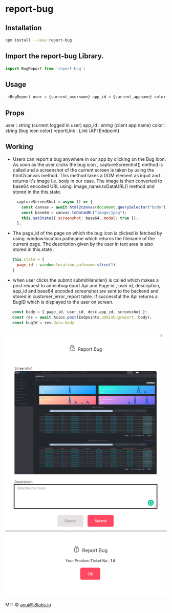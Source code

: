 # report-bug

## Installation
```bash
npm install --save report-bug
```
## Import the report-bug Library.

```js
import BugReport from 'report-bug';
```
## Usage

```js
 <BugReport user = {current_username} app_id = {current_appname} color = {bug_icon_color} reportLink={destination_link}/>
 ```

 ## Props

 user : _string_       (current logged in user)
 app_id : _string_     (client app name)
 color : _string_      (bug icon color)
 reportLink : _Link_   (API Endpoint)



## Working
 * Users can report a bug anywhere in our app by clicking on the Bug Icon. As soon as the user clicks the bug icon , captureScreenhot() method is called and a screenshot of the current screen is taken by using the html2canvas method. This method takes a DOM element as input and returns it's image i.e. body in our case. The image is then converted to base64 encoded URL using  image_name.toDataURL() method and stored in the this.state.
 ```js
      captureScreenShot = async () => {
        const canvas = await html2canvas(document.querySelector("body"));
        const base64 = canvas.toDataURL("image/jpeg");
        this.setState({ screenshot: base64, modal: true });
      };
 ```
 * The page_id of the page on which the bug icon is clicked is fetched by using  window.location.pathname which returns the filename of the current page. The description given by the user in text area is also stored in this.state .
 ```js
    this.state = {
      page_id : window.location.pathname.slice(1)
    }
 ```
 * when user clicks the submit submitHandler() is called which makes a post request to adminbugreport Api and Page id , user id, description, app_id and base64 encoded screenshot are sent to the backend and stored in customer_error_report table. If successful the Api returns a BugID which is displayed to the user on screen.
 ```js
    const body = { page_id, user_id, desc,app_id, screenshot };
    const res = await Axios.post(Endpoints.adminbugreport, body);
    const bugId = res.data.body
 ```
 ![Demo of Report Bug interface.](./src/data/demo.png)
 ![Demo of bug submitted interface.](./src/data/demo1.png)
 


 MIT © [anuj@i8labs.io](http://i8labs.io)
 

 
